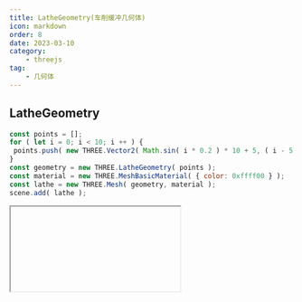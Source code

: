 ```yaml
---
title: LatheGeometry(车削缓冲几何体)
icon: markdown
order: 8
date: 2023-03-10
category:
    - threejs
tag:
    - 几何体
---
```


## LatheGeometry

```js
const points = [];
for ( let i = 0; i < 10; i ++ ) {
 points.push( new THREE.Vector2( Math.sin( i * 0.2 ) * 10 + 5, ( i - 5 ) * 2 ) );
}
const geometry = new THREE.LatheGeometry( points );
const material = new THREE.MeshBasicMaterial( { color: 0xffff00 } );
const lathe = new THREE.Mesh( geometry, material );
scene.add( lathe );
```

<IFrame url="https://luotainxu-demo.netlify.app/#/threejs/geometry/latheGeometry"/>

## 构造器

### points : Array

一个Vector2对象数组。每个点的X坐标必须大于0

### segments : Integer

要生成的车削几何体圆周分段的数量，默认值是12

### phiStart : Float

以弧度表示的起始角度，默认值为0

### phiLength : Float

车削部分的弧度（0-2PI）范围，2PI将是一个完全闭合的、完整的车削几何体，小于2PI是部分的车削。默认值是2PI

## 属性

共有属性请参见其基类[BufferGeometry](/threejs/几何体/BufferGeometry.md)

### .parameters : Object

一个包含着构造函数中每个参数的对象。在对象实例化之后，对该属性的任何修改都不会改变这个几何体

## 方法

共有方法请参见其基类[BufferGeometry](/threejs/几何体/BufferGeometry.md)
